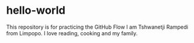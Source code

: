 # hello-world
This repository is for practicing the GitHub Flow
I am Tshwanetji Rampedi from Limpopo. I love reading, cooking and my family. 
